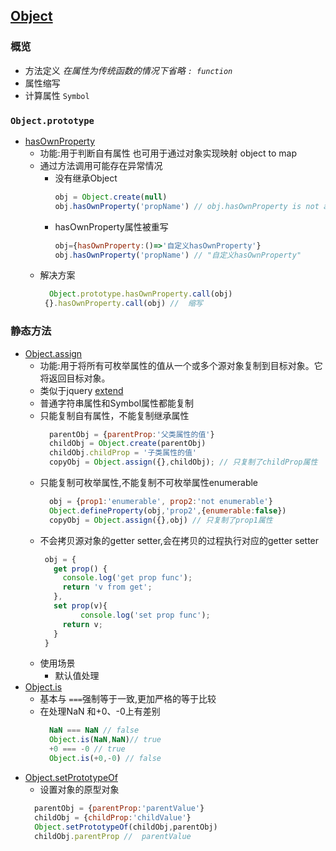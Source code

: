 ## [Object](https://developer.mozilla.org/zh-CN/docs/Web/JavaScript/Reference/Global_Objects/Object)

### 概览
  - 方法定义 *在属性为传统函数的情况下省略 ```: function```*
  - 属性缩写
  - 计算属性 ```Symbol```



### ```Object.prototype```
- [hasOwnProperty](https://developer.mozilla.org/zh-CN/docs/Web/JavaScript/Reference/Global_Objects/Object/hasOwnProperty)
  - 功能:用于判断自有属性  也可用于通过对象实现映射 object to map
  - 通过方法调用可能存在异常情况
    - 没有继承Object
      ``` javascript
      obj = Object.create(null)
      obj.hasOwnProperty('propName') // obj.hasOwnProperty is not a function
      ```
    - hasOwnProperty属性被重写
      ``` javascript
      obj={hasOwnProperty:()=>'自定义hasOwnProperty'} 
      obj.hasOwnProperty('propName') // "自定义hasOwnProperty"
      ```
  - 解决方案  
    ```  javascript
      Object.prototype.hasOwnProperty.call(obj) 
     {}.hasOwnProperty.call(obj) //  缩写
    ```
    
### 静态方法
  - [Object.assign](https://developer.mozilla.org/zh-CN/docs/Web/JavaScript/Reference/Global_Objects/Object/assign)
    - 功能:用于将所有可枚举属性的值从一个或多个源对象复制到目标对象。它将返回目标对象。
    - 类似于jquery [extend](http://api.jquery.com/jquery.extend/)
    - 普通字符串属性和Symbol属性都能复制
    - 只能复制自有属性，不能复制继承属性
      ``` js
        parentObj = {parentProp:'父类属性的值'}
        childObj = Object.create(parentObj)
        childObj.childProp = '子类属性的值'
        copyObj = Object.assign({},childObj); // 只复制了childProp属性
      ```
    - 只能复制可枚举属性,不能复制不可枚举属性enumerable
      ``` js
        obj = {prop1:'enumerable', prop2:'not enumerable'}
        Object.defineProperty(obj,'prop2',{enumerable:false})
        copyObj = Object.assign({},obj) // 只复制了prop1属性
      ```
     - 不会拷贝源对象的getter setter,会在拷贝的过程执行对应的getter setter
       ``` js
        obj = {
          get prop() {
            console.log('get prop func');
            return 'v from get';
          },
          set prop(v){
                console.log('set prop func');
            return v;
          }
        }
       ```
     - 使用场景
       - 默认值处理
  - [Object.is](https://developer.mozilla.org/zh-CN/docs/Web/JavaScript/Reference/Global_Objects/Object/is) 
    - 基本与 ```===```强制等于一致,更加严格的等于比较
    - 在处理NaN 和+0、-0上有差别 
      ``` js
        NaN === NaN // false
        Object.is(NaN,NaN)// true
        +0 === -0 // true
        Object.is(+0,-0) // false
      ```
 - [Object.setPrototypeOf](https://developer.mozilla.org/zh-CN/docs/Web/JavaScript/Reference/Global_Objects/Object/setPrototypeOf) 
   - 设置对象的原型对象
    ``` js
      parentObj = {parentProp:'parentValue'}
      childObj = {childProp:'childValue'}
      Object.setPrototypeOf(childObj,parentObj)
      childObj.parentProp //  parentValue
    ```
